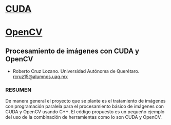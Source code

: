 # [CUDA](https://developer.nvidia.com/cuda-zone)
# [OpenCV](https://opencv.org/)
## Procesamiento de imágenes con CUDA y OpenCV
- Roberto Cruz Lozano. Universidad Autónoma de Querétaro. rcruz15@alumnos.uaq.mx
### RESUMEN
De manera general el proyecto que se plante es el tratamiento de imágenes con programación paralela para el procesamiento básico de imágenes con CUDA y OpenCV usando C++.  El código propuesto es un pequeño ejemplo del uso de la combinación de herramientas como lo son CUDA y OpenCV.
